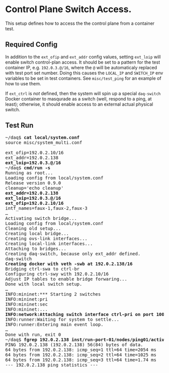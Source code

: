 # Control Plane Switch Access.

This setup defines how to access the the control plane from a container test.

## Required Config
In addition to the `ext_ofip` and `ext_addr` config values, setting
`ext_loip` will enable switch control-plan access. It should be set
to a pattern for the test container IP, e.g. `192.0.3.@/16`, where
the `@` will be automaticaly replaced with test port set number.
Doing this causes the `LOCAL_IP` and `SWITCH_IP` env variables to be set in
test containers. See `misc/test_ping` for an example of how to use them.

If `ext_ctrl` is _not_ defined, then the system will spin up a special
`daq-switch` Docker container to masqurade as a switch (well, respond
to a ping, at least); otherwise, it should enable access to an external
actual physical switch.

## Test Run
<pre>
~/daq$ <b>cat local/system.conf</b>
source misc/system_multi.conf

ext_ofip=192.0.2.10/16
ext_addr=192.0.2.138
<b>ext_loip=192.0.3.@/16</b>
~/daq$ <b>cmd/run -s</b>
Running as root...
Loading config from local/system.conf
Release version 0.9.0
cleanup='echo cleanup'
<b>ext_addr=192.0.2.138
ext_loip=192.0.3.@/16
ext_ofip=192.0.2.10/16</b>
intf_names=faux-1,faux-2,faux-3
&hellip;
Activating switch bridge...
Loading config from local/system.conf
Cleaning old setup...
Creating local bridge...
Creating ovs-link interfaces...
Creating local-link interfaces...
Attaching to bridges...
Creating daq-switch, because only ext_addr defined.
daq-switch
<b>Creating docker with veth -swb at 192.0.2.138/16</b>
Bridging ctrl-swa to ctrl-br
Configuring ctrl-swy with 192.0.2.10/16
Adjust IP tables to enable bridge forwaring...
Done with local switch setup.
&hellip;
INFO:mininet:*** Starting 2 switches
INFO:mininet:pri
INFO:mininet:sec
INFO:mininet:...
<b>INFO:network:Attaching switch interface ctrl-pri on port 1000</b>
INFO:runner:Waiting for system to settle...
INFO:runner:Entering main event loop.
&hellip;
Done with run, exit 0
~/daq$ <b>fgrep 192.0.2.138 inst/run-port-01/nodes/ping01/activate.log</b>
PING 192.0.2.138 (192.0.2.138) 56(84) bytes of data.
64 bytes from 192.0.2.138: icmp_seq=1 ttl=64 time=2054 ms
64 bytes from 192.0.2.138: icmp_seq=2 ttl=64 time=1025 ms
64 bytes from 192.0.2.138: icmp_seq=3 ttl=64 time=1.74 ms
--- 192.0.2.138 ping statistics ---
</pre>
